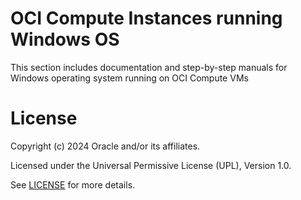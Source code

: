 # OCI Compute Instances running Windows OS


This section includes documentation and step-by-step manuals for Windows operating system running on OCI Compute VMs

# License

Copyright (c) 2024 Oracle and/or its affiliates.

Licensed under the Universal Permissive License (UPL), Version 1.0.

See [LICENSE](https://github.com/oracle-devrel/technology-engineering/blob/main/LICENSE) for more details.
